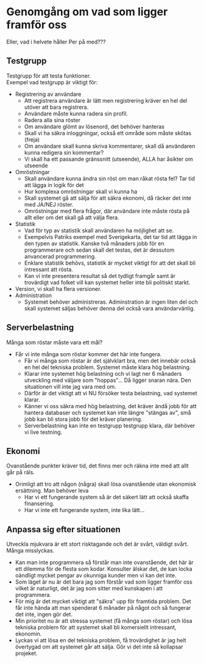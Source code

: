 Genomgång om vad som ligger framför oss
==

Eller, vad i helvete håller Per på med???

Testgrupp
--
Testgrupp för att testa funktioner.  
Exempel vad testgrupp är viktigt för:
- Registrering av användare
  - Att registrera användare är lätt men registrering kräver en hel del utöver att bara registrera.
  - Användare måste kunna radera sin profil. 
  - Radera alla sina röster
  - Om användare glömt av lösenord, det behöver hanteras
  - Skall vi ha säkra inloggningar, också ett område som måste skötas (freja)
  - Om användare skall kunna skriva kommentarer, skall då användaren kunna redigera sin kommentar?
  - Vi skall ha ett passande gränssnitt (utseende), ALLA har åsikter om utseende
- Omröstningar
  - Skall användare kunna ändra sin röst om man råkat rösta fel? Tar tid att lägga in logik för det
  - Hur komplexa omröstningar skall vi kunna ha
  - Skall systemet gå att sälja för att säkra ekonomi, då räcker det inte med JA/NEJ röster. 
  - Omröstningar med flera frågor, där användare inte måste rösta på allt eller om det skall gå att välja flera.
- Statistik
  - Vad för typ av statistik skall användaren ha möjlighet att se.
  - Exempelvis Patriks exempel med Sverigekarta, det tar tid att lägga in den typen av statistik. Kanske två månaders jobb för en programmerare och sedan skall det testas, det är dessutom anvancerad programmering.
  - Enklare statistik behövs, statistik är mycket viktigt för att det skall bli intressant att rösta.
  - Kan vi inte presentera resultat så det tydligt framgår samt är trovärdigt vad folket vill kan systemet heller inte bli politiskt starkt.
- Version, vi skall ha flera versioner.
- Administration
  - Systemet behöver administreras. Adminstration är ingen liten del och skall systemet säljas behöver denna del också vara användarvänlig.



Serverbelastning
--
Många som röstar måste vara ett mål?
- Får vi inte många som röstar kommer det här inte fungera.
  - Får vi många som röstar är det självklart bra, men det innebär också en hel del tekniska problem. Systemet måste klara hög belastning.
  - Klarar inte systemet hög belastning och vi lagt ner 6 månaders utveckling med väljare som "hoppas"... Då ligger snaran nära. Den situationen vill inte jag vara med om.
  - Därför är det viktigt att vi NU försöker testa belastning, vad systemet klarar.
  - Känner vi oss säkra med hög belastning, det kräver ändå jobb för att hantera databaser och systemet kan inte längre "stängas av", små jobb kan bli stora jobb för det kräver planering.
  - Serverbelastning kan inte en testgrupp testgrupp klara, där behöver vi live testning.

Ekonomi
--
Ovanstående punkter kräver tid, det finns mer och räkna inte med att allt går på räls.
- Orimligt att tro att någon (några) skall lösa ovanstående utan ekonomisk ersättning. Man behöver leva
  - Har vi ett fungerande system så är det säkert lätt att också skaffa finansering.
  - Har vi inte ett fungerande system, inte lika lätt...


Anpassa sig efter situationen
--
Utveckla mjukvara är ett stort risktagande och det är svårt, väldigt svårt. Många misslyckas.
- Kan man inte programmera så förstår man inte ovanstående, det här är ett dilemma för de flesta som kodar. Konsulter älskar det, de kan locka oändligt mycket pengar av okunniga kunder men vi kan det inte.
- Som läget är nu är det bara jag som förstår vad som ligger framför oss vilket är naturligt, det är jag som sitter med kunskapen i att programmera.
- För mig är det mycket viktigt att "säkra" upp för framtida problem. Det får inte hända att man spenderat 6 månader på något och så fungerar det inte, ingen gör det.
- Min prioritet nu är att stressa systemet (få många som röstar) och lösa tekniska problem för att systemet skall bli komersiellt intressant, ekonomin.
- Lyckas vi att lösa en del tekniska problem, få trovärdighet är jag helt övertygad om att systemet går att sälja. Gör vi det inte så kollapsar projeket.



